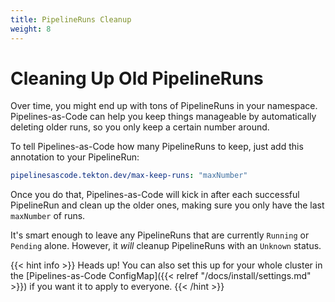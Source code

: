 ```yaml
---
title: PipelineRuns Cleanup
weight: 8
---
```

# Cleaning Up Old PipelineRuns

Over time, you might end up with tons of PipelineRuns in your namespace. Pipelines-as-Code can help you keep things manageable by automatically deleting older runs, so you only keep a certain number around.

To tell Pipelines-as-Code how many PipelineRuns to keep, just add this annotation to your PipelineRun:

```yaml
pipelinesascode.tekton.dev/max-keep-runs: "maxNumber"
```

Once you do that, Pipelines-as-Code will kick in after each successful PipelineRun and clean up the older ones, making sure you only have the last `maxNumber` of runs.

It's smart enough to leave any PipelineRuns that are currently `Running` or `Pending` alone. However, it *will* cleanup PipelineRuns with an `Unknown` status.

{{< hint info >}}
 Heads up! You can also set this up for your whole cluster in the [Pipelines-as-Code ConfigMap]({{< relref "/docs/install/settings.md" >}}) if you want it to apply to everyone.
{{< /hint >}}
